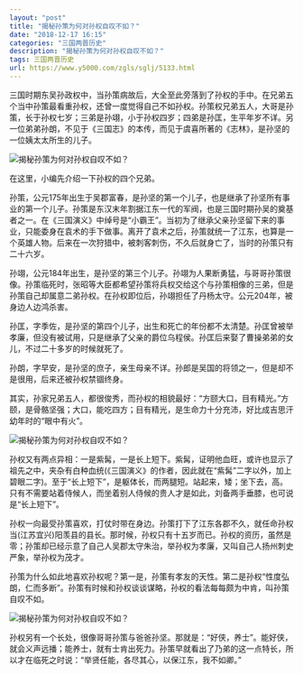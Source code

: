 ```yaml
---
layout: "post"
title: "揭秘孙策为何对孙权自叹不如？"
date: "2018-12-17 16:15"
categories: "三国两晋历史"
description: "揭秘孙策为何对孙权自叹不如？"
tags: 三国两晋历史
url: https://www.y5000.com/zgls/sglj/5133.html
---
```






三国时期东吴孙政权中，当孙策病故后，大全至此旁落到了孙权的手中。在兄弟五个当中孙策最看重孙权，还曾一度觉得自己不如孙权。孙策权兄弟五人，大哥是孙策，长于孙权七岁；三弟是孙翊，小于孙权四岁；四弟是孙匡，生平年岁不详。另一位弟弟孙朗，不见于《三国志》的本传，而见于虞喜所著的《志林》，是孙坚的一位姨太太所生的儿子。

![揭秘孙策为何对孙权自叹不如？](/uploads/allimg/161114/6-16111415203C03.JPG)

在这里，小编先介绍一下孙权的四个兄弟。

孙策，公元175年出生于吴郡富春，是孙坚的第一个儿子，也是继承了孙坚所有事业的第一个儿子。孙策是东汉末年割据江东一代的军阀，也是三国时期孙吴的奠基者之一。在《三国演义》中绰号是“小霸王”。当初为了继承父亲孙坚留下来的事业，只能委身在袁术的手下做事。离开了袁术之后，孙策就统一了江东，也算是一个英雄人物。后来在一次狩猎中，被刺客刺伤，不久后就身亡了，当时的孙策只有二十六岁。

孙翊，公元184年出生，是孙坚的第三个儿子。孙翊为人果断勇猛，与哥哥孙策很像。孙策临死时，张昭等大臣都希望孙策将兵权交给这个与孙策相像的三弟，但是孙策自己却属意二弟孙权。在孙权即位后，孙翊担任了丹杨太守。公元204年，被身边人边鸿杀害。

孙匡，字季佐，是孙坚的第四个儿子，出生和死亡的年份都不太清楚。孙匡曾被举孝廉，但没有被试用，只是继承了父亲的爵位乌程侯。孙匡后来娶了曹操弟弟的女儿，不过二十多岁的时候就死了。

孙朗，字早安，是孙坚的庶子，亲生母亲不详。孙郎是吴国的将领之一，但是却不是很用，后来还被孙权禁锢终身。

其实，孙家兄弟五人，都很俊秀，而孙权的相貌最好：“方颐大口，目有精光。”方颐，是骨骼坚强；大口，能吃四方；目有精光，是生命力十分充沛，好比成吉思汗幼年时的“眼中有火”。

![揭秘孙策为何对孙权自叹不如？](/uploads/allimg/161114/6-16111415223L52.JPG)

孙权又有两点异相：一是紫髯，一是长上短下。紫髯，证明他血旺，或许也显示了祖先之中，夹杂有白种血统(《三国演义》的作者，因此就在“紫髯”二字以外，加上碧眼二字)。至于“长上短下”，是躯体长，而两腿短。站起来，矮；坐下去，高。只有不需要站着侍候人，而坐着别人侍候的贵人才是如此，刘备两手垂膝，也可说是“长上短下”。

孙权一向最受孙策喜欢，打仗时带在身边。孙策打下了江东各郡不久，就任命孙权当(江苏宜兴)阳羡县的县长。那时候，孙权只有十五岁而已。孙权的资历，虽然是零；孙策却已经示意了自己人吴郡太守朱治，举孙权为孝廉，又叫自己人扬州刺史严象，举孙权为茂才。

孙策为什么如此地喜欢孙权呢？第一是，孙策有孝友的天性。第二是孙权“性度弘朗，仁而多断”。孙策有时候和孙权谈谈谋略，孙权的看法每每颇为中肯，叫孙策自叹不如。

![揭秘孙策为何对孙权自叹不如？](/uploads/allimg/161114/6-161114152254647.JPG)

孙权另有一个长处，很像哥哥孙策与爸爸孙坚。那就是：“好侠，养士”。能好侠，就会义声远播；能养士，就有士肯出死力。孙策早就看出了乃弟的这一点特长，所以才在临死之时说：“举贤任能，各尽其心，以保江东，我不如卿。”
